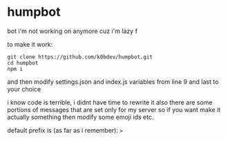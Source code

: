 # humpbot
bot i'm not working on anymore cuz i'm lazy f  
  
  
to make it work:
```
git clone https://github.com/k0bdev/humpbot.git
cd humpbot
npm i
```

and then modify settings.json and index.js variables from line 9 and last to your choice  
  
i know code is terrible, i didnt have time to rewrite it
also there are some portions of messages that are set only for my server so if you want make it actually something then modify some emoji ids etc.  

default prefix is (as far as i remember): `>`
